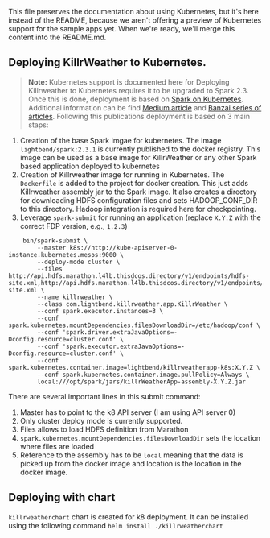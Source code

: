 This file preserves the documentation about using Kubernetes, but it's here instead
of the README, because we aren't offering a preview of Kubernetes support for the
sample apps yet. When we're ready, we'll merge this content into the README.md.

## Deploying KillrWeather to Kubernetes.

> **Note:** Kubernetes support is documented here for
Deploying Killrweather to Kubernetes requires it to be upgraded to Spark 2.3. Once this is done,
deployment is based on [Spark on Kubernetes](https://spark.apache.org/docs/latest/running-on-kubernetes.html). Additional information can be find
[Medium article](https://medium.com/@timfpark/cloud-native-big-data-jobs-with-spark-2-3-and-kubernetes-938b04d0da57) and
[Banzai series of articles](https://banzaicloud.com/blog/spark-k8s-internals/).
Following this publications deployment is based on 3 main staps:
1. Creation of the base Spark imgae for kubernetes. The image `lightbend/spark:2.3.1` is currently published to the docker registry. This image can be used as a base image for
KillrWeather or any other Spark based application deployed to kubernetes
2. Creation of Killrweather image for running in Kubernetes. The `Dockerfile` is added to the project for docker creation.
This just adds Killrweather assembly jar to the Spark image. It also creates a directory for downloading HDFS configuration files and
sets HADOOP_CONF_DIR to this directory. Hadoop integration is required here for checkpointing.
3. Leverage `spark-submit` for running an application (replace `X.Y.Z` with the correct FDP version, e.g., `1.2.3`)

````
    bin/spark-submit \
        --master k8s://http://kube-apiserver-0-instance.kubernetes.mesos:9000 \
        --deploy-mode cluster \
        --files http://api.hdfs.marathon.l4lb.thisdcos.directory/v1/endpoints/hdfs-site.xml,http://api.hdfs.marathon.l4lb.thisdcos.directory/v1/endpoints/core-site.xml \
        --name killrweather \
        --class com.lightbend.killrweather.app.KillrWeather \
        --conf spark.executor.instances=3 \
        --conf spark.kubernetes.mountDependencies.filesDownloadDir=/etc/hadoop/conf \
        --conf 'spark.driver.extraJavaOptions=-Dconfig.resource=cluster.conf' \
        --conf 'spark.executor.extraJavaOptions=-Dconfig.resource=cluster.conf' \
        --conf spark.kubernetes.container.image=lightbend/killrweatherapp-k8s:X.Y.Z \
        --conf spark.kubernetes.container.image.pullPolicy=Always \
        local:///opt/spark/jars/killrWeatherApp-assembly-X.Y.Z.jar
````

There are several important lines in this submit command:
1. Master has to point to the k8 API server (I am using API server 0)
2. Only cluster deploy mode is currently supported.
3. Files allows to load HDFS definition from Marathon
4. `spark.kubernetes.mountDependencies.filesDownloadDir` sets the location where files are loaded
5. Reference to the assembly has to be `local` meaning that the data is picked up from the docker image and location is the location in the docker image.

## Deploying with chart

`killrweatherchart` chart is created for k8 deployment. It can be installed using the following command `helm install ./killrweatherchart`

